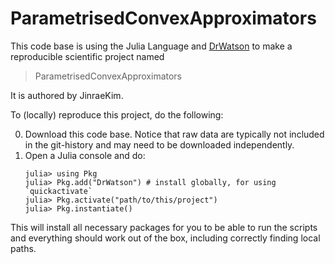 # ParametrisedConvexApproximators

This code base is using the Julia Language and [DrWatson](https://juliadynamics.github.io/DrWatson.jl/stable/)
to make a reproducible scientific project named
> ParametrisedConvexApproximators

It is authored by JinraeKim.

To (locally) reproduce this project, do the following:

0. Download this code base. Notice that raw data are typically not included in the
   git-history and may need to be downloaded independently.
1. Open a Julia console and do:
   ```
   julia> using Pkg
   julia> Pkg.add("DrWatson") # install globally, for using `quickactivate`
   julia> Pkg.activate("path/to/this/project")
   julia> Pkg.instantiate()
   ```

This will install all necessary packages for you to be able to run the scripts and
everything should work out of the box, including correctly finding local paths.
